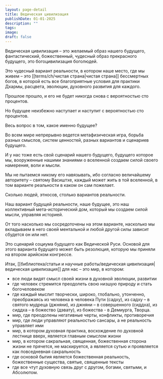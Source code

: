 ```yaml
---
layout: page-detail
title: Ведическая цивилизация
publishDate: 01-01-2025
description: ""
tags:
image:
draft: false
---
```

Ведическая цивилизация – это желаемый образ нашего будущего, фантастический, божественный, чудесный образ прекрасного будущего, это богоцивилизация боголюдей.

 Это чудесный вариант реальности, в котором наше место, где мы живем – это [[terms/ch/чистая страна|чистая страна]] бессмертных богов, в которой есть все благоприятные условия для практики Дхармы, расцвета, эволюции, духовного развития для каждого.

 Прошлое прошло, и его не будет никогда снова с вероятностью сто процентов.

 Но будущее неизбежно наступает и наступит с вероятностью сто процентов.

 Весь вопрос в том, какое именно будущее?

 Во всем мире непрерывно ведется метафизическая игра, борьба разных смыслов, систем ценностей, разных вариантов и сценариев будущего.

 И у нас тоже есть свой сценарий нашего будущего, будущего которое мы, вооруженные нашими знаниями о вселенной создаем силой своего намерения, воли и мысли.

 Мы не пытаемся никому его навязывать, ибо согласно величайшему авторитету – святому Васиштхе, каждый может жить в той вселенной, в том варианте реальности в каком он сам пожелает.

 Сколько людей, этносов, столько вариантов реальности.

 Наш вариант будущей реальности, наше будущее, это наш коллективный мета-исторический дом, который мы создаем силой мысли, управляя историей.

 От того насколько мы сосредоточены на этом варианте, насколько мы вкладываем в него своей ментальной и любой другой силы зависит сбудется он или нет.

 Это сценарий социума будущего как Ведической Руси. Основой для этого варианта будущего может быть резолюция, которую мы приняли на втором арийском конгрессе.

 Итак, [[библиотека/статьи и научные работы/ведическая цивилизация|ведическая цивилизация]] для нас – это мир, в котором:

* все люди видят смысл своей жизни в духовной эволюции, развитии
* где человек стремится преодолеть свою низшую природу и стать богочеловеком
* где каждый мыслит творчески, широко, глобально, утонченно, преображаясь из человека в человека Пути (садху), из садху – в святого мудреца (джняни), из джняни – в совершенного (сиддха), из сиддха – в божество (дэвату), из божества - в Демиурга, Творца.
* мир, где преодолены негативные черты, конфликты, противоречия
* мир, где люди управляют реальностью сансары, а не реальность управляет ими
* мир, в котором духовная практика, восхождение по духовной лестнице вверх, является главным смыслом жизни
* мир, в котором сакральная, священная, божественная сторона жизни не прячется, не маскируется, а является сутью и проявляется как повседневная сакральность
* где основой бытия является божественная реальность, божественные существа, святые, священные тексты
* где все чтут духовную связь друг с другом, богами, святыми, и Абсолютом.
  
  
